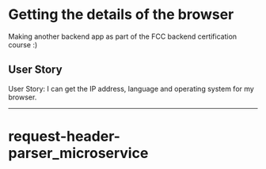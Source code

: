 
Getting the details of the browser
==========================

Making another backend app as part of the FCC backend certification course :)


User Story
------------

User Story: I can get the IP address, language and operating system for my browser.

-------------------


# request-header-parser_microservice
